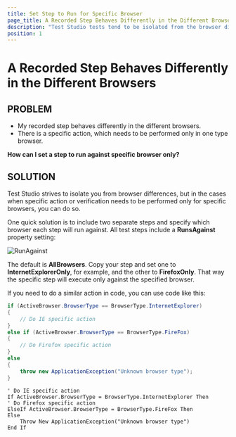 ```yaml
---
title: Set Step to Run for Specific Browser
page_title: A Recorded Step Behaves Differently in the Different Browsers
description: "Test Studio tests tend to be isolated from the browser differences and each type of step works for all supported browsers. Still is available the option to set specific step to run for one browser only. "
position: 1
---
```


# A Recorded Step Behaves Differently in the Different Browsers

## PROBLEM

* My recorded step behaves differently in the different browsers.
* There is a specific action, which needs to be performed only in one type browser.

__How can I set a step to run against specific browser only?__

## SOLUTION

Test Studio strives to isolate you from browser differences, but in the cases when specific action or verification needs to be performed only for specific browsers, you can do so.

One quick solution is to include two separate steps and specify which browser each step will run against. All test steps include a **RunsAgainst** property setting:

![RunAgainst][1]

The default is **AllBrowsers**. Copy your step and set one to **InternetExplorerOnly**, for example, and the other to **FirefoxOnly**. That way the specific step will execute only against the specified browser.

If you need to do a similar action in code, you can use code like this:

```C#
if (ActiveBrowser.BrowserType == BrowserType.InternetExplorer)
{
    // Do IE specific action
}
else if (ActiveBrowser.BrowserType == BrowserType.FireFox)
{
    // Do Firefox specific action
}
else
{
    throw new ApplicationException("Unknown browser type");
}
```
```VB
' Do IE specific action
If ActiveBrowser.BrowserType = BrowserType.InternetExplorer Then
' Do Firefox specific action
ElseIf ActiveBrowser.BrowserType = BrowserType.FireFox Then
Else
    Throw New ApplicationException("Unknown browser type")
End If
```


[1]: /img/troubleshooting-guide/verification-problems-tg/work-ie-not-ff/fig1.png